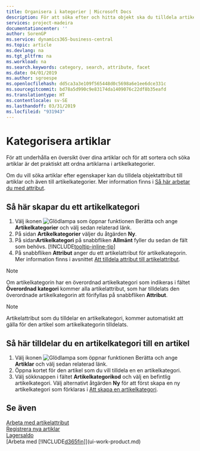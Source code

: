 ```yaml
---
title: Organisera i kategorier | Microsoft Docs
description: För att söka efter och hitta objekt ska du tilldela artikelattribut och ordna objekt i kategorier.
services: project-madeira
documentationcenter: ''
author: SorenGP
ms.service: dynamics365-business-central
ms.topic: article
ms.devlang: na
ms.tgt_pltfrm: na
ms.workload: na
ms.search.keywords: category, search, attribute, facet
ms.date: 04/01/2019
ms.author: sgroespe
ms.openlocfilehash: dd5ca3a3e109f565448d0c5698a6e1ee6dce331c
ms.sourcegitcommit: bd78a5d990c9e83174da1409076c22df8b35eafd
ms.translationtype: HT
ms.contentlocale: sv-SE
ms.lasthandoff: 03/31/2019
ms.locfileid: "931943"
---
```

# <a name="categorize-items"></a>Kategorisera artiklar
För att underhålla en översikt över dina artiklar och för att sortera och söka artiklar är det praktiskt att ordna artiklarna i artikelkategorier.

Om du vill söka artiklar efter egenskaper kan du tilldela objektattribut till artiklar och även till artikelkategorier. Mer information finns i [Så här arbetar du med attribut](inventory-how-work-item-attributes.md).

## <a name="to-create-an-item-category"></a>Så här skapar du ett artikelkategori
1. Välj ikonen ![Glödlampa som öppnar funktionen Berätta](media/ui-search/search_small.png "Glödlampa som öppnar funktionen Berätta") och ange **Artikelkategorier** och välj sedan relaterad länk.
2. På sidan **Artikelkategorier** väljer du åtgärden **Ny**.
3. På sidan**Artikelkategori** på snabbfliken **Allmänt** fyller du sedan de fält som behövs. [!INCLUDE[tooltip-inline-tip](includes/tooltip-inline-tip_md.md)]
4. På snabbfliken **Attribut** anger du ett artikelattribut för artikelkategorin. Mer information finns i avsnittet [Att tilldela attribut till artikelattribut](inventory-how-work-item-attributes.md#to-assign-item-attributes-to-item-categories).

> [!NOTE]  
>   Om artikelkategorin har en överordnad artikelkategori som indikeras i fältet **Överordnad kategori** kommer alla artikelattribut, som har tilldelats den överordnade artikelkategorin att förifyllas på snabbfliken **Attribut**.

> [!NOTE]  
>   Artikelattribut som du tilldelar en artikelkategori, kommer automatiskt att gälla för den artikel som artikelkategorin tilldelats.

## <a name="to-assign-an-item-category-to-an-item"></a>Så här tilldelar du en artikelkategori till en artikel
1. Välj ikonen ![Glödlampa som öppnar funktionen Berätta](media/ui-search/search_small.png "Glödlampa som öppnar funktionen Berätta") och ange **Artiklar** och välj sedan relaterad länk.
2. Öppna kortet för den artikel som du vill tilldela en en artikelkategori.
3. Välj sökknappen i fältet **Artikelkategorikod** och välj en befintlig artikelkategori. Välj alternativt åtgärden **Ny** för att först skapa en ny artikelkategori som förklaras i [Att skapa en artikelkategori](inventory-how-categorize-items.md#to-create-an-item-category).

## <a name="see-also"></a>Se även
[Arbeta med artikelattribut](inventory-how-work-item-attributes.md)  
[Registrera nya artiklar](inventory-how-register-new-items.md)  
[Lagersaldo](inventory-manage-inventory.md)  
[Arbeta med [!INCLUDE[d365fin](includes/d365fin_md.md)]](ui-work-product.md)

